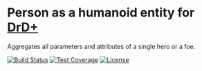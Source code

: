 # Person as a humanoid entity for [DrD+](http://www.altar.cz/drdplus/)

Aggregates all parameters and attributes of a single hero or a foe.

[![Build Status](https://travis-ci.org/jaroslavtyc/drd-plus-person.svg?branch=master)](https://travis-ci.org/jaroslavtyc/drd-plus-person)
[![Test Coverage](https://codeclimate.com/github/jaroslavtyc/drd-plus-person/badges/coverage.svg)](https://codeclimate.com/github/jaroslavtyc/drd-plus-person/coverage)
[![License](https://poser.pugx.org/drd-plus/person/license)](https://packagist.org/packages/drd-plus/person)
